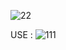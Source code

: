 ![22](https://user-images.githubusercontent.com/68462068/159067730-831a8f35-d5b0-4b84-8e72-a441f9c4af13.png)






USE : ![111](https://user-images.githubusercontent.com/68462068/159067715-fa02e623-4467-43d8-9e64-ed944b432053.png)
